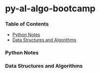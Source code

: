 # py-al-algo-bootcamp

### Table of Contents
- [Python Notes](#python-notes)
- [Data Structures and Algorithms](#data-structures-and-algorithms)

### Python Notes

### Data Structures and Algorithms
